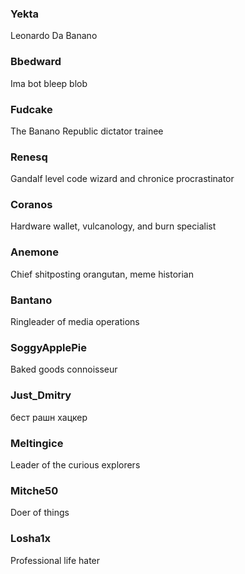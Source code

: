 ### Yekta

Leonardo Da Banano

### Bbedward

Ima bot bleep blob

### Fudcake

The Banano Republic dictator trainee

### Renesq

Gandalf level code wizard and chronice procrastinator

### Coranos

Hardware wallet, vulcanology, and burn specialist

### Anemone

Chief shitposting orangutan, meme historian

### Bantano

Ringleader of media operations

### SoggyApplePie

Baked goods connoisseur

### Just_Dmitry

бест рашн хацкер

### Meltingice

Leader of the curious explorers

### Mitche50

Doer of things

### Losha1x

Professional life hater
